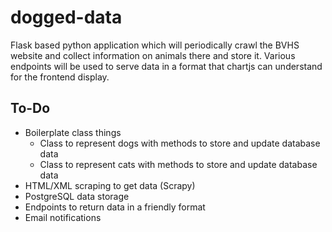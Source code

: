 # dogged-data
Flask based python application which will periodically crawl the BVHS website and collect information on animals there and store it. Various endpoints will be used to serve data in a format that chartjs can understand for the frontend display.


## To-Do

* Boilerplate class things
  * Class to represent dogs with methods to store and update database data
  * Class to represent cats with methods to store and update database data 
* HTML/XML scraping to get data (Scrapy)
* PostgreSQL data storage
* Endpoints to return data in a friendly format
* Email notifications
